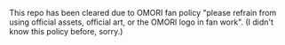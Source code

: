 This repo has been cleared due to OMORI fan policy "please refrain from using official assets, official art, or the OMORI logo in fan work".
(I didn't know this policy before, sorry.)
